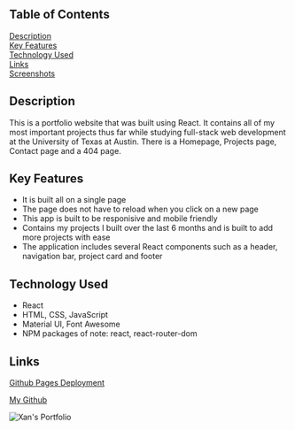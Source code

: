 ## Table of Contents
[Description](#description) <br/>
[Key Features](#key-features) <br/>
[Technology Used](#technology-used) <br/>
[Links](#links) <br/>
[Screenshots](#screenshots) <br/>


## Description
This is a portfolio website that was built using React. It contains all of my most important projects thus far while studying full-stack web development at the University of Texas at Austin. There is a Homepage, Projects page, Contact page and a 404 page. 

## Key Features
- It is built all on a single page
- The page does not have to reload when you click on a new page
- This app is built to be responisive and mobile friendly 
- Contains my projects I built over the last 6 months and is built to add more projects with ease
- The application includes several React components such as a header, navigation bar, project card and footer


## Technology Used
- React
- HTML, CSS, JavaScript
- Material UI, Font Awesome
- NPM packages of note: react, react-router-dom

## Links
[Github Pages Deployment](https://tsadiktalmudim.github.io/react-portfolio)

[My Github](https://github.com/tsadiktalmudim)

![Xan's Portfolio](https://user-images.githubusercontent.com/97198974/180634209-6ad692d3-fe3a-4937-8b5b-84f7d9d389ee.png)
